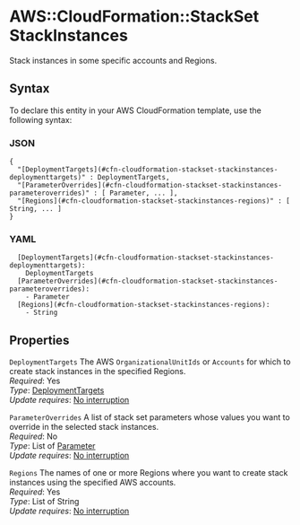 # AWS::CloudFormation::StackSet StackInstances<a name="aws-properties-cloudformation-stackset-stackinstances"></a>

Stack instances in some specific accounts and Regions\.

## Syntax<a name="aws-properties-cloudformation-stackset-stackinstances-syntax"></a>

To declare this entity in your AWS CloudFormation template, use the following syntax:

### JSON<a name="aws-properties-cloudformation-stackset-stackinstances-syntax.json"></a>

```
{
  "[DeploymentTargets](#cfn-cloudformation-stackset-stackinstances-deploymenttargets)" : DeploymentTargets,
  "[ParameterOverrides](#cfn-cloudformation-stackset-stackinstances-parameteroverrides)" : [ Parameter, ... ],
  "[Regions](#cfn-cloudformation-stackset-stackinstances-regions)" : [ String, ... ]
}
```

### YAML<a name="aws-properties-cloudformation-stackset-stackinstances-syntax.yaml"></a>

```
  [DeploymentTargets](#cfn-cloudformation-stackset-stackinstances-deploymenttargets):
    DeploymentTargets
  [ParameterOverrides](#cfn-cloudformation-stackset-stackinstances-parameteroverrides):
    - Parameter
  [Regions](#cfn-cloudformation-stackset-stackinstances-regions):
    - String
```

## Properties<a name="aws-properties-cloudformation-stackset-stackinstances-properties"></a>

`DeploymentTargets` <a name="cfn-cloudformation-stackset-stackinstances-deploymenttargets"></a>
The AWS `OrganizationalUnitIds` or `Accounts` for which to create stack instances in the specified Regions\.  
_Required_: Yes  
_Type_: [DeploymentTargets](aws-properties-cloudformation-stackset-deploymenttargets.md)  
_Update requires_: [No interruption](https://docs.aws.amazon.com/AWSCloudFormation/latest/UserGuide/using-cfn-updating-stacks-update-behaviors.html#update-no-interrupt)

`ParameterOverrides` <a name="cfn-cloudformation-stackset-stackinstances-parameteroverrides"></a>
A list of stack set parameters whose values you want to override in the selected stack instances\.  
_Required_: No  
_Type_: List of [Parameter](aws-properties-cloudformation-stackset-parameter.md)  
_Update requires_: [No interruption](https://docs.aws.amazon.com/AWSCloudFormation/latest/UserGuide/using-cfn-updating-stacks-update-behaviors.html#update-no-interrupt)

`Regions` <a name="cfn-cloudformation-stackset-stackinstances-regions"></a>
The names of one or more Regions where you want to create stack instances using the specified AWS accounts\.  
_Required_: Yes  
_Type_: List of String  
_Update requires_: [No interruption](https://docs.aws.amazon.com/AWSCloudFormation/latest/UserGuide/using-cfn-updating-stacks-update-behaviors.html#update-no-interrupt)
